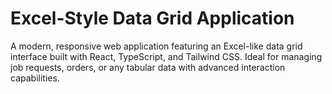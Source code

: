 #  Excel-Style Data Grid Application

A modern, responsive web application featuring an Excel-like data grid interface built with React, TypeScript, and Tailwind CSS. Ideal for managing job requests, orders, or any tabular data with advanced interaction capabilities.
